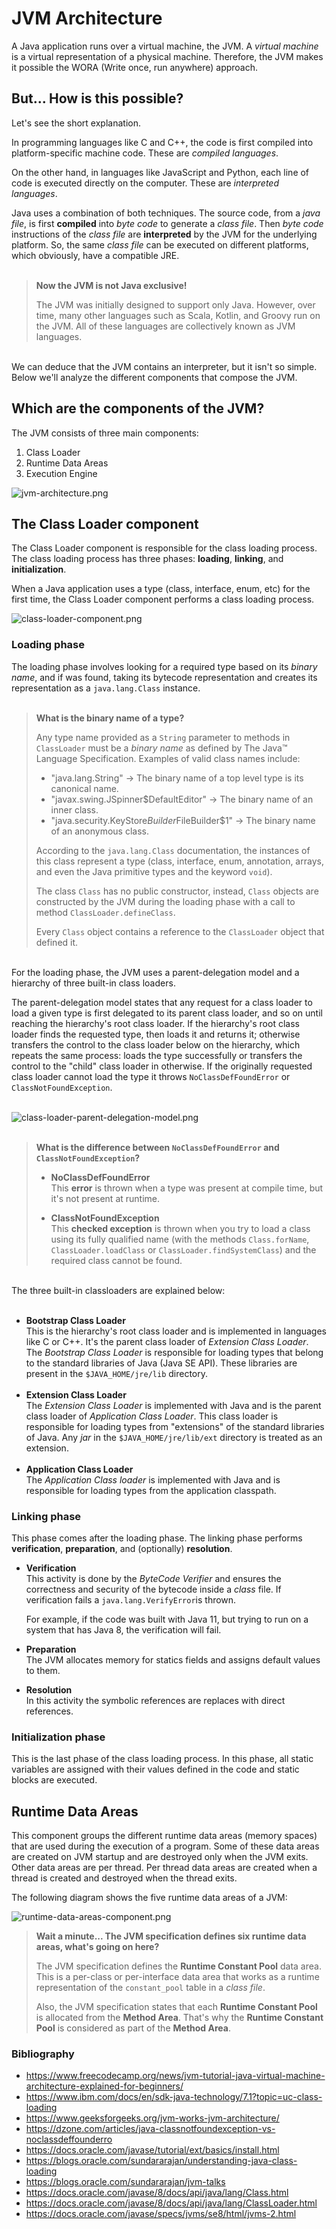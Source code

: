 # JVM Architecture

A Java application runs over a virtual machine, the JVM. A *virtual machine* is a virtual representation of a physical
machine. Therefore, the JVM makes it possible the WORA (Write once, run anywhere) approach.  

## But... How is this possible?

Let's see the short explanation.

In programming languages like C and C++, the code is first compiled into platform-specific machine code. These are
*compiled languages*.

On the other hand, in languages like JavaScript and Python, each line of code is executed directly on the computer.
These are *interpreted languages*.

Java uses a combination of both techniques. The source code, from a *java file*, is first **compiled** into *byte code*
to generate a *class file*. Then *byte code* instructions of the *class file* are **interpreted** by the JVM for the
underlying platform. So, the same *class file* can be executed on different platforms, which obviously, have a
compatible JRE.  
<br>

> **Now the JVM is not Java exclusive!**  
> 
> The JVM was initially designed to support only Java. However, over time, many other languages such as Scala, Kotlin,
> and Groovy run on the JVM. All of these languages are collectively known as JVM languages.

<br>
We can deduce that the JVM contains an interpreter, but it isn't so simple. Below we'll analyze the different
components that compose the JVM.

## Which are the components of the JVM?

The JVM consists of three main components:

1. Class Loader
2. Runtime Data Areas
2. Execution Engine

![jvm-architecture.png](./img/jvm-architecture.png)

## The Class Loader component
The Class Loader component is responsible for the class loading process. The class loading process has three phases: 
**loading**, **linking**, and **initialization**. 

When a Java application uses a type (class, interface, enum, etc) for the first time, the Class Loader component
performs a class loading process. 

![class-loader-component.png](./img/class-loader-component.png)

### Loading phase
The loading phase involves looking for a required type based on its *binary name*, and if was found, taking its bytecode
representation and creates its representation as a `java.lang.Class` instance.  
<br>

> **What is the binary name of a type?**
> 
> Any type name provided as a `String` parameter to methods in `ClassLoader` must be a *binary name* as defined by
> The Java™ Language Specification. Examples of valid class names include:
> 
> - "java.lang.String" -> The binary name of a top level type is its canonical name.
> - "javax.swing.JSpinner$DefaultEditor" -> The binary name of an inner class.
> - "java.security.KeyStore$Builder$FileBuilder$1" -> The binary name of an anonymous class.
> 
> According to the `java.lang.Class` documentation, the instances of this class represent a type (class, interface,
> enum, annotation, arrays, and even the Java primitive types and the keyword `void`). 
>   
> The class `Class` has no public constructor, instead, `Class` objects are constructed by the JVM during the
> loading phase with a call to method `ClassLoader.defineClass`.
> 
> Every `Class` object contains a reference to the `ClassLoader` object that defined it.

<br>
For the loading phase, the JVM uses a parent-delegation model and a hierarchy of three built-in class loaders.  

The parent-delegation model states that any request for a class loader to load a given type is first delegated to
its parent class loader, and so on until reaching the hierarchy's root class loader. If the hierarchy's root class
loader finds the requested type, then loads it and returns it; otherwise transfers the control to the class loader
below on the hierarchy, which repeats the same process: loads the type successfully or transfers the control to the
"child" class loader in otherwise. If the originally requested class loader cannot load the type it throws 
`NoClassDefFoundError` or `ClassNotFoundException`.  
<br>
  
![class-loader-parent-delegation-model.png](./img/class-loader-parent-delegation-model.png)  
<br>

> **What is the difference between `NoClassDefFoundError` and `ClassNotFoundException`?**
>
> - **NoClassDefFoundError**  
> This **error** is thrown when a type was present at compile time, but it's not present at runtime.  
> 
> - **ClassNotFoundException**  
> This **checked exception** is thrown when you try to load a class using its fully qualified name (with the methods
> `Class.forName`, `ClassLoader.loadClass` or `ClassLoader.findSystemClass`) and the required class cannot be found.

<br>
The three built-in classloaders are explained below:  
<br><br>

- **Bootstrap Class Loader**  
  This is the hierarchy's root class loader and is implemented in languages like C or C++. It's the parent class loader
  of *Extension Class Loader*. The *Bootstrap Class Loader* is responsible for loading types that belong to the standard
  libraries of Java (Java SE API). These libraries are present in the `$JAVA_HOME/jre/lib` directory.  
  <br>
- **Extension Class Loader**  
  The *Extension Class Loader* is implemented with Java and is the parent class loader of *Application Class Loader*.
  This class loader is responsible for loading types from "extensions" of the standard libraries of Java. Any *jar* in
  the `$JAVA_HOME/jre/lib/ext` directory is treated as an extension.  
  <br>
- **Application Class Loader**  
  The *Application Class loader* is implemented with Java and is responsible for loading types from the application
  classpath.

### Linking phase
This phase comes after the loading phase. The linking phase performs **verification**, **preparation**,
and (optionally) **resolution**.  

- **Verification**  
  This activity is done by the *ByteCode Verifier* and ensures the correctness and security of the bytecode inside a 
  *class* file. If verification fails a `java.lang.VerifyError`is thrown.  
  
  For example, if the code was built with Java 11, but trying to run on a system that has Java 8, the verification
  will fail.  
  
- **Preparation**  
  The JVM allocates memory for statics fields and assigns default values to them.  
  
- **Resolution**  
  In this activity the symbolic references are replaces with direct references.

### Initialization phase
This is the last phase of the class loading process. In this phase, all static variables are assigned with their values
defined in the code and static blocks are executed.

## Runtime Data Areas
This component groups the different runtime data areas (memory spaces) that are used during the execution of a program.
Some of these data areas are created on JVM startup and are destroyed only when the JVM exits. Other data areas are per
thread. Per thread data areas are created when a thread is created and destroyed when the thread exits.

The following diagram shows the five runtime data areas of a JVM:

![runtime-data-areas-component.png](./img/runtime-data-areas-component.png)

> **Wait a minute... The JVM specification defines six runtime data areas, what's going on here?**
>
> The JVM specification defines the **Runtime Constant Pool** data area. This is a per-class or per-interface data area
> that works as a runtime representation of the `constant_pool` table in a *class file*.
>
> Also, the JVM specification states that each **Runtime Constant Pool** is allocated from the **Method Area**.
> That's why the **Runtime Constant Pool** is considered as part of the **Method Area**.

### Bibliography  
- https://www.freecodecamp.org/news/jvm-tutorial-java-virtual-machine-architecture-explained-for-beginners/
- https://www.ibm.com/docs/en/sdk-java-technology/7.1?topic=uc-class-loading
- https://www.geeksforgeeks.org/jvm-works-jvm-architecture/  
- https://dzone.com/articles/java-classnotfoundexception-vs-noclassdeffounderro
- https://docs.oracle.com/javase/tutorial/ext/basics/install.html
- https://blogs.oracle.com/sundararajan/understanding-java-class-loading
- https://blogs.oracle.com/sundararajan/jvm-talks
- https://docs.oracle.com/javase/8/docs/api/java/lang/Class.html
- https://docs.oracle.com/javase/8/docs/api/java/lang/ClassLoader.html
- https://docs.oracle.com/javase/specs/jvms/se8/html/jvms-2.html
